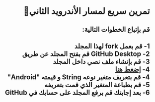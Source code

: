 <div dir = "rtl">
  
# تمرين سريع لمسار الأندرويد الثاني💚

##  قم بإتباع الخطوات التالية:

1- قم بعمل fork لهذا المجلد 
<br>
2- GitHub Desktop قم بفتح المجلد عن طريق 
<br>
3- قم بإنشاء ملف نصي داخل المجلد 
<br>
4- [إضغط هنا](https://www.tutorialspoint.com/compile_java_online.php)
<br>
4- قم بتعريف متغير نوعه String و قيمته "Android"
<br>
5- قم بطباعة المتغير الذي قمت بتعريفه
<br>
6- بعد إجابتك قم برفع المجلد على حسابك في GitHub 
-------------------
</div>
